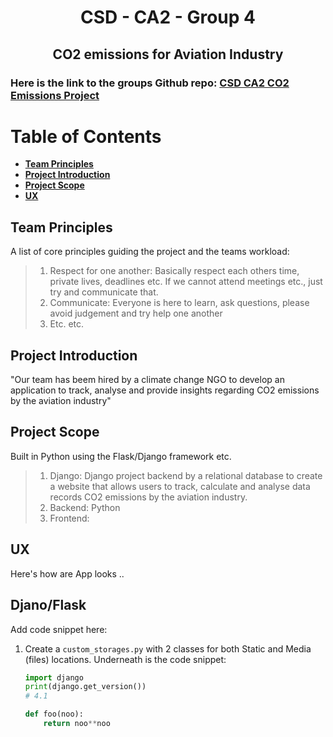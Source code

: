 <h1 align="center"">CSD - CA2 - Group 4

<h2 align="center">CO2 emissions for Aviation Industry </h2>


### **Here is the link to the groups Github repo:** **[CSD CA2 CO2 Emissions Project](https://github.com/NeiloErnesto89/CA2_CO2_EM)** 


# **Table of Contents**

- [**Team Principles**](#team-principles)
- [**Project Introduction**](#project-introduction)
- [**Project Scope**](#project-scope) 
- [**UX**](#ux)


## **Team Principles**

A list of core principles guiding the project and the teams workload:

> 1.	Respect for one another: Basically respect each others time, private lives, deadlines etc. If we cannot attend meetings etc., just try and communicate that. 
> 2.	Communicate: Everyone is here to learn, ask questions, please avoid judgement and try help one another
> 3.    Etc. etc.


## **Project Introduction** 

"Our team has beem hired by a climate change NGO to develop an application to track, analyse and provide insights regarding CO2 emissions by the aviation industry"


## **Project Scope**

Built in Python using the Flask/Django framework etc.


> 1.	Django:  Django project backend by a relational database to create a website that allows users to track, calculate and analyse data records CO2 emissions by the aviation industry.
> 2.	Backend: Python
> 3.    Frontend: 

## **UX** 

Here's how are App looks ..

## **Djano/Flask**

Add code snippet here:

1. Create a `custom_storages.py` with 2 classes for both Static and Media (files) locations. Underneath is the code snippet:

    ```python
    import django
    print(django.get_version())
    # 4.1

    def foo(noo):
        return noo**noo

    ```